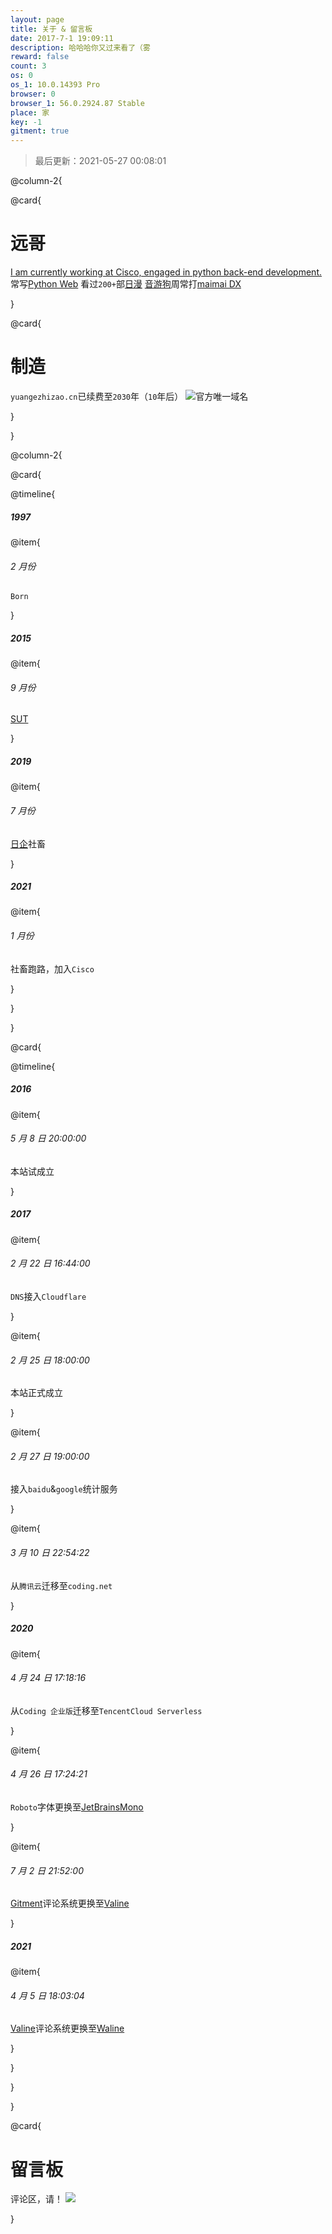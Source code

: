 ```yaml
---
layout: page
title: 关于 & 留言板
date: 2017-7-1 19:09:11
description: 哈哈哈你又过来看了（雾
reward: false
count: 3
os: 0
os_1: 10.0.14393 Pro
browser: 0
browser_1: 56.0.2924.87 Stable
place: 家
key: -1
gitment: true
---
```


<blockquote>最后更新：2021-05-27 00:08:01</blockquote>

@column-2{

@card{

# 远哥
[I am currently working at Cisco, engaged in python back-end development.](https://github.com/yuangezhizao/yuangezhizao)
常写[Python Web](https://lab.yuangezhizao.cn)
看过`200+`部[日漫](https://lab.yuangezhizao.cn/bangumi)
[音游狗](https://space.bilibili.com/25622031)周常打[maimai DX](https://lab.yuangezhizao.cn/maimai)

}

@card{

# 制造
`yuangezhizao.cn`已续费至`2030`年（`10`年后）
![官方唯一域名](https://i1.yuangezhizao.cn/macOS/QQ20201006-123456@2x.png!webp)

}

}

@column-2{

@card{

@timeline{

##### 1997

@item{

###### 2 月份

`Born`

}

##### 2015

@item{

###### 9 月份

[SUT](https://github.com/S-U-T)

}

##### 2019

@item{

###### 7 月份

[日企](https://web.archive.org/web/20210121145927/http://www.alsi.cn/index.php/Cn/index.html)社畜

}

##### 2021

@item{

###### 1 月份

社畜跑路，加入`Cisco`

}

}

}

@card{

@timeline{

##### 2016

@item{

###### 5 月 8 日 20:00:00

本站试成立

}

##### 2017

@item{

###### 2 月 22 日 16:44:00

`DNS`接入`Cloudflare`

}

@item{

###### 2 月 25 日 18:00:00

本站正式成立

}

@item{

###### 2 月 27 日 19:00:00

接入`baidu`&`google`统计服务

}

@item{

###### 3 月 10 日 22:54:22

从`腾讯云`迁移至`coding.net`

}

##### 2020

@item{

###### 4 月 24 日 17:18:16

从`Coding 企业版`迁移至`TencentCloud Serverless`

}

@item{

###### 4 月 26 日 17:24:21

`Roboto`字体更换至[JetBrainsMono](https://www.jetbrains.com/lp/mono/)

}

@item{

###### 7 月 2 日 21:52:00

[Gitment](https://github.com/yuangezhizao/gitment)评论系统更换至[Valine](https://github.com/xCss/Valine)

}

##### 2021

@item{

###### 4 月 5 日 18:03:04

[Valine](https://github.com/xCss/Valine)评论系统更换至[Waline](https://github.com/lizheming/waline)

}

}

}

}

@card{

# 留言板
评论区，请！
![](https://ip.ntrqq.net/images/lovelive.png?wd=6IO95Zyo5LqM5qyh5YWD6YeM6YGH6KeB5L2g5Lus55yf5piv5aSq5aW95LqGCnUncyBmb3JldmVy77yB)

}
